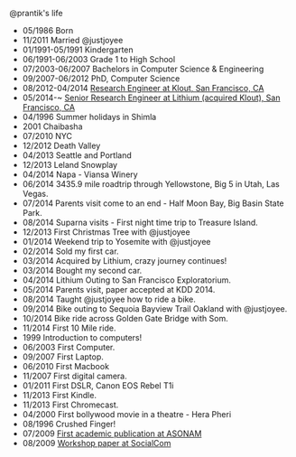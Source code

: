 @prantik's life
- 05/1986 Born
- 11/2011 Married @justjoyee
- 01/1991-05/1991 Kindergarten
- 06/1991-06/2003 Grade 1 to High School
- 07/2003-06/2007 Bachelors in Computer Science & Engineering
- 09/2007-06/2012 PhD, Computer Science
- 08/2012-04/2014 [Research Engineer at Klout, San Francisco, CA](www.klout.com)
- 05/2014-~ [Senior Research Engineer at Lithium (acquired Klout), San Francisco, CA](www.lithium.com)
- 04/1996 Summer holidays in Shimla
- 2001 Chaibasha
- 07/2010 NYC
- 12/2012 Death Valley
- 04/2013 Seattle and Portland
- 12/2013 Leland Snowplay
- 04/2014 Napa - Viansa Winery
- 06/2014 3435.9 mile roadtrip through Yellowstone, Big 5 in Utah, Las Vegas.
- 07/2014 Parents visit come to an end - Half Moon Bay, Big Basin State Park.
- 08/2014 Suparna visits - First night time trip to Treasure Island.
- 12/2013 First Christmas Tree with @justjoyee
- 01/2014 Weekend trip to Yosemite with @justjoyee
- 02/2014 Sold my first car.
- 03/2014 Acquired by Lithium, crazy journey continues!
- 03/2014 Bought my second car.
- 04/2014 Lithium Outing to San Francisco Exploratorium.
- 05/2014 Parents visit, paper accepted at KDD 2014.
- 08/2014 Taught @justjoyee how to ride a bike.
- 09/2014 Bike outing to Sequoia Bayview Trail Oakland with @justjoyee.
- 10/2014 Bike ride across Golden Gate Bridge with Som.
- 11/2014 First 10 Mile ride.
- 1999 Introduction to computers!
- 06/2003 First Computer.
- 09/2007 First Laptop.
- 06/2010 First Macbook
- 11/2007 First digital camera.
- 01/2011 First DSLR, Canon EOS Rebel T1i
- 11/2013 First Kindle.
- 11/2013 First Chromecast.
- 04/2000 First bollywood movie in a theatre - Hera Pheri
- 08/1996 Crushed Finger!
- 07/2009 [First academic publication at ASONAM](http://www.informatik.uni-trier.de/~ley/db/conf/asunam/asunam2009.html)
- 08/2009 [Workshop paper at SocialCom](http://www.asesite.org/conferences/socialcom/2009/)
